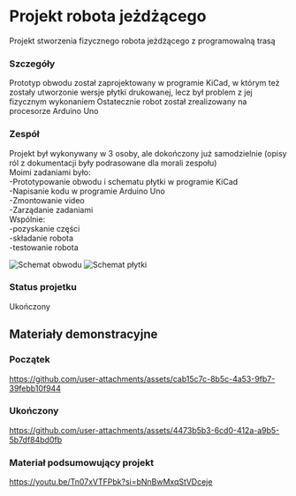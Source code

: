 # Projekt robota jeżdżącego
Projekt stworzenia fizycznego robota jeżdżącego z programowalną trasą

### Szczegóły
Prototyp obwodu został zaprojektowany w programie KiCad, w którym też zostały utworzonie wersje płytki drukowanej, lecz był problem z jej fizycznym wykonaniem
Ostatecznie robot został zrealizowany na procesorze Arduino Uno

### Zespół
Projekt był wykonywany w 3 osoby, ale dokończony już samodzielnie (opisy ról z dokumentacji były podrasowane dla morali zespołu)  
Moimi zadaniami było:  
-Prototypowanie obwodu i schematu płytki w programie KiCad  
-Napisanie kodu w programie Arduino Uno  
-Zmontowanie video  
-Zarządanie zadaniami  
Wspólnie:  
-pozyskanie części  
-składanie robota  
-testowanie robota 

![Schemat obwodu](https://github.com/user-attachments/assets/5c21781a-fb0a-418a-8d59-08e314bf60dd)
![Schemat płytki](https://github.com/user-attachments/assets/ec0f3575-45e7-42cd-94d6-99487bcffbad)


### Status projetku
Ukończony

## Materiały demonstracyjne

### Początek 
https://github.com/user-attachments/assets/cab15c7c-8b5c-4a53-9fb7-39febb10f944

### Ukończony
https://github.com/user-attachments/assets/4473b5b3-6cd0-412a-a9b5-5b7df84bd0fb

### Materiał podsumowujący projekt
https://youtu.be/Tn07xVTFPbk?si=bNnBwMxqStVDceje
